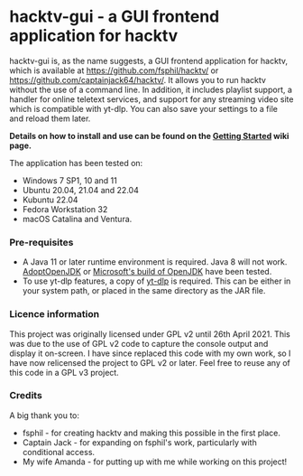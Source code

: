 # hacktv-gui - a GUI frontend application for hacktv

hacktv-gui is, as the name suggests, a GUI frontend application for hacktv, which is available at https://github.com/fsphil/hacktv/ or https://github.com/captainjack64/hacktv/. It allows you to run hacktv without the use of a command line. In addition, it includes playlist support, a handler for online teletext services, and support for any streaming video site which is compatible with yt-dlp. You can also save your settings to a file and reload them later.

**Details on how to install and use can be found on the <a href="https://github.com/steeviebops/hacktv-gui/wiki/Getting-started">Getting Started</a> wiki page.**

The application has been tested on:

- Windows 7 SP1, 10 and 11
- Ubuntu 20.04, 21.04 and 22.04
- Kubuntu 22.04
- Fedora Workstation 32
- macOS Catalina and Ventura.

### Pre-requisites
- A Java 11 or later runtime environment is required. Java 8 will not work. <a href="https://adoptopenjdk.net">AdoptOpenJDK</a> or <a href="https://www.microsoft.com/openjdk">Microsoft's build of OpenJDK</a> have been tested.
- To use yt-dlp features, a copy of <a href="https://github.com/yt-dlp/yt-dlp/releases/">yt-dlp</a> is required. This can be either in your system path, or placed in the same directory as the JAR file.

### Licence information
This project was originally licensed under GPL v2 until 26th April 2021. This was due to the use of GPL v2 code to capture the console output and display it on-screen. I have since replaced this code with my own work, so I have now relicensed the project to GPL v2 or later. Feel free to reuse any of this code in a GPL v3 project.

### Credits
A big thank you to:

- fsphil - for creating hacktv and making this possible in the first place.
- Captain Jack - for expanding on fsphil's work, particularly with conditional access.
- My wife Amanda - for putting up with me while working on this project!
